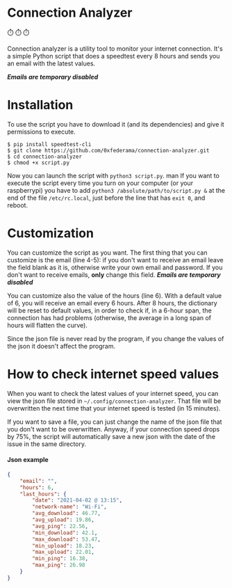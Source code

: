 # Connection Analyzer

:stopwatch: :stopwatch: :stopwatch: 

Connection analyzer is a utility tool to monitor your internet connection. It's a simple Python script that does a speedtest every 8 hours and sends you an email with the latest values.

***Emails are temporary disabled***


# Installation

To use the script you have to download it (and its dependencies) and give it permissions to execute.
```
$ pip install speedtest-cli
$ git clone https://github.com/0xfederama/connection-analyzer.git
$ cd connection-analyzer
$ chmod +x script.py
```
Now you can launch the script with `python3 script.py`.
man 
If you want to execute the script every time you turn on your computer (or your raspberrypi) you have to add `python3 /absolute/path/to/script.py &` at the end of the file `/etc/rc.local`, just before the line that has `exit 0`, and reboot.

# Customization

You can customize the script as you want.
The first thing that you can customize is the email (line 4-5): if you don't want to receive an email leave the field blank as it is, otherwise write your own email and password. If you don't want to receive emails, **only** change this field. ***Emails are temporary disabled***

You can customize also the value of the hours (line 6). With a default value of 6, you will receive an email every 6 hours. After 8 hours, the dictionary will be reset to default values, in order to check if, in a 6-hour span, the connection has had problems (otherwise, the average in a long span of hours will flatten the curve).

Since the json file is never read by the program, if you change the values of the json it doesn't affect the program.

# How to check internet speed values

When you want to check the latest values of your internet speed, you can view the json file stored in `~/.config/connection-analyzer`. That file will be overwritten the next time that your internet speed is tested (in 15 minutes). 

If you want to save a file, you can just change the name of the json file that you don't want to be overwritten. Anyway, if your connection speed drops by 75%, the script will automatically save a new json with the date of the issue in the same directory.

#### Json example
```json
{
    "email": "",
    "hours": 6,
    "last_hours": {
        "date": "2021-04-02 @ 13:15",
        "network-name": "Wi-Fi",
        "avg_download": 46.77,
        "avg_upload": 19.86,
        "avg_ping": 22.56,
        "min_download": 42.1,
        "max_download": 53.47,
        "min_upload": 18.23,
        "max_upload": 22.01,
        "min_ping": 16.38,
        "max_ping": 26.98
    }
}
```
